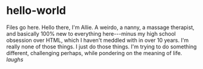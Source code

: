 # hello-world
Files go here.
Hello there, I'm Allie. A weirdo, a nanny, a massage therapist, and basically 100% new to everything here---minus my high school obsession over HTML, which I haven't meddled with in over 10 years. I'm really none of those things. I just do those things. I'm trying to do something different, challenging perhaps, while pondering on the meaning of life.  *laughs*

